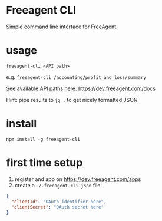# Freeagent CLI

Simple command line interface for FreeAgent.

# usage

`freeagent-cli <API path>`

e.g. `freeagent-cli /accounting/profit_and_loss/summary`

See available API paths here: https://dev.freeagent.com/docs

Hint: pipe results to `jq .` to get nicely formatted JSON

# install

`npm install -g freeagent-cli`

# first time setup
1. register and app on https://dev.freeagent.com/apps
1. create a `~/.freeagent-cli.json` file:
```json
{
  "clientId": "OAuth identifier here",
  "clientSecret": "OAuth secret here"
}
```
